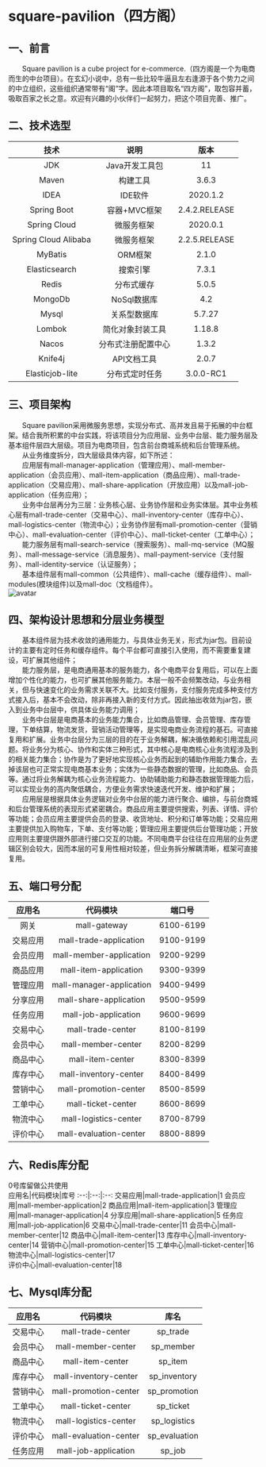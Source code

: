 # square-pavilion（四方阁）

## 一、前言

&emsp;&emsp;Square pavilion is a cube project for e-commerce.（四方阁是一个为电商而生的中台项目）。在玄幻小说中，总有一些比较牛逼且左右逢源于各个势力之间的中立组织，这些组织通常带有“阁”字。因此本项目取名“四方阁”，取包容并蓄，吸取百家之长之意。欢迎有兴趣的小伙伴们一起努力，把这个项目完善、推广。


## 二、技术选型

技术|说明|版本
:--:|:--:|:--:
JDK|Java开发工具包|11
Maven|构建工具|3.6.3
IDEA|IDE软件|2020.1.2
Spring Boot|容器+MVC框架|2.4.2.RELEASE
Spring Cloud|微服务框架|2020.0.1
Spring Cloud Alibaba|微服务框架|2.2.5.RELEASE
MyBatis|ORM框架|2.1.0
Elasticsearch|搜索引擎|7.3.1
Redis|分布式缓存|5.0.5
MongoDb|NoSql数据库|4.2
Mysql|关系型数据库|5.7.27
Lombok|简化对象封装工具|1.18.8
Nacos|分布式注册配置中心|1.3.2
Knife4j|API文档工具|2.0.7
Elasticjob-lite|分布式定时任务|3.0.0-RC1


## 三、项目架构

&emsp;&emsp;Square pavilion采用微服务思想，实现分布式、高并发且易于拓展的中台框架。结合我所积累的中台实践，将该项目分为应用层、业务中台层、能力服务层及基本组件层四大层级。项目为电商项目，包含前台商城系统和后台管理系统。  
&emsp;&emsp;从业务维度拆分，四大层级具体内容，如下所述：  
&emsp;&emsp;应用层有mall-manager-application（管理应用）、mall-member-application（会员应用）、mall-item-application（商品应用）、mall-trade-application（交易应用）、mall-share-application（开放应用）以及mall-job-application（任务应用）；  
&emsp;&emsp;业务中台层再分为三层：业务核心层、业务协作层和业务实体层。其中业务核心层有mall-trade-center（交易中心）、mall-inventory-center（库存中心）、mall-logistics-center（物流中心）；业务协作层有mall-promotion-center（营销中心）、mall-evaluation-center（评价中心）、mall-ticket-center（工单中心）；  
&emsp;&emsp;能力服务层有mall-search-service（搜索服务）、mall-mq-service（MQ服务）、mall-message-service（消息服务）、mall-payment-service（支付服务）、mall-identity-service（认证服务）；  
&emsp;&emsp;基本组件层有mall-common（公共组件）、mall-cache（缓存组件）、mall-modules(模块组件)以及mall-doc（文档组件）。  
![avatar](https://raw.githubusercontent.com/ChenJincheng-Gencent/square-pavilion/master/mall/mall-doc/%E6%9E%B6%E6%9E%84/Square%20Pavilion%E6%9E%B6%E6%9E%84%E5%9B%BE.png "Square Pavilion架构图")

## 四、架构设计思想和分层业务模型
&emsp;&emsp;基本组件层为技术收敛的通用能力，与具体业务无关，形式为jar包。目前设计的主要有定时任务和缓存组件。每个平台都可直接引入使用，而不需要重复建设，可扩展其他组件；  
&emsp;&emsp;能力服务层，是电商通用基本的服务能力，各个电商平台复用后，可以在上面增加个性化的能力，也可扩展其他服务能力。本层一般不会频繁改动，与业务相关，但与快速变化的业务需求关联不大。比如支付服务，支付服务完成多种支付方式接入后，基本不会改动，除非再接入新的支付方式。因此抽出收敛为jar包，嵌入到业务中台层中，供具体业务能力调用；  
&emsp;&emsp;业务中台层是电商基本的业务能力集合，比如商品管理、会员管理、库存管理，下单结算，物流发货，营销活动管理等，是实现电商业务流程的基石。可直接复用和扩展。业务中台层分为三层的目的在于业务解耦，解决循依赖和引用混乱问题。将业务分为核心、协作和实体三种形式，其中核心是电商核心业务流程涉及到的相关能力集合；协作是为了更好地实现核心业务而起到的辅助作用能力集合，去掉该层也可正常实现电商基本业务；实体为一些静态数据的管理，比如商品、会员等。通过将业务解耦为核心业务流程能力、协助辅助能力和静态数据管理能力后，可以实现业务的高内聚低耦合，方便业务需求快速迭代开发、维护和扩展；  
&emsp;&emsp;应用层是根据具体业务逻辑对业务中台层的能力进行聚合、编排，与前台商城和后台管理系统的表现形式紧密耦合。商品应用主要提供搜索，列表、详情、评价等功能；会员应用主要提供会员的登录、收货地址、积分和订单等功能；交易应用主要提供加入购物车，下单、支付等功能；管理应用主要提供后台管理功能；开放应用则主要提供跟外部进行接口交互的功能。不同电商平台往往在应用层的业务逻辑区别会较大，因而本层的可复用性相对较差，但业务拆分解耦清晰，框架可直接复用。  

## 五、端口号分配
应用名|代码模块|端口号
:--:|:--:|:--:
网关|mall-gateway|6100-6199
交易应用|mall-trade-application|9100-9199
会员应用|mall-member-application|9200-9299
商品应用|mall-item-application|9300-9399
管理应用|mall-manager-application|9400-9499
分享应用|mall-share-application|9500-9599
任务应用|mall-job-application|9600-9699
交易中心|mall-trade-center|8100-8199
会员中心|mall-member-center|8200-8299
商品中心|mall-item-center|8300-8399
库存中心|mall-inventory-center|8400-8499
营销中心|mall-promotion-center|8500-8599
工单中心|mall-ticket-center|8600-8699
物流中心|mall-logistics-center|8700-8799
评价中心|mall-evaluation-center|8800-8899    

## 六、Redis库分配
0号库留做公共使用  
应用名|代码模块|库号
:--:|:--:|:--:
交易应用|mall-trade-application|1
会员应用|mall-member-application|2
商品应用|mall-item-application|3
管理应用|mall-manager-application|4
分享应用|mall-share-application|5
任务应用|mall-job-application|6
交易中心|mall-trade-center|11
会员中心|mall-member-center|12
商品中心|mall-item-center|13
库存中心|mall-inventory-center|14
营销中心|mall-promotion-center|15
工单中心|mall-ticket-center|16
物流中心|mall-logistics-center|17    
评价中心|mall-evaluation-center|18

## 七、Mysql库分配
应用名|代码模块|库名
:--:|:--:|:--:
交易中心|mall-trade-center|sp_trade
会员中心|mall-member-center|sp_member
商品中心|mall-item-center|sp_item
库存中心|mall-inventory-center|sp_inventory
营销中心|mall-promotion-center|sp_promotion
工单中心|mall-ticket-center|sp_ticket
物流中心|mall-logistics-center|sp_logistics
评价中心|mall-evaluation-center|sp_evaluation
任务应用|mall-job-application|sp_job